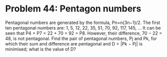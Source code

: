 # Problem 44: Pentagon numbers

Pentagonal numbers are generated by the formula, Pn=n(3n−1)/2. The first
ten pentagonal numbers are: 1, 5, 12, 22, 35, 51, 70, 92, 117, 145, ...
It can be seen that P4 + P7 = 22 + 70 = 92 = P8. However, their
difference, 70 − 22 = 48, is not pentagonal. Find the pair of pentagonal
numbers, Pj and Pk, for which their sum and difference are pentagonal
and D = |Pk − Pj| is minimised; what is the value of D?
